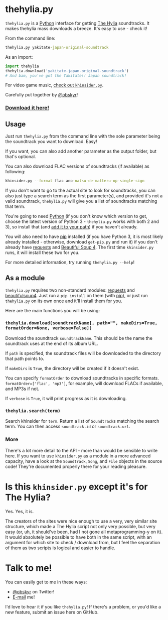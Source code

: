 # thehylia.py

`thehylia.py` is a [Python](https://www.python.org/) interface for getting [The Hylia](http://anime.thehylia.com/soundtracks/) soundtracks. It makes thehylia mass downloads a breeze. It's easy to use - check it!

From the command line:

```cmd
thehylia.py yakitate-japan-original-soundtrack
```

As an import:

```python
import thehylia
thehylia.download('yakitate-japan-original-soundtrack')
# And bam, you've got the Yakitate!! Japan soundtrack!
```

For video game music, [check out `khinsider.py`](https://github.com/obskyr/khinsider).

Carefully put together by [@obskyr](http://twitter.com/obskyr)!

### **[Download it here!](https://github.com/obskyr/thehylia/archive/master.zip)**

## Usage

Just run `thehylia.py` from the command line with the sole parameter being the soundtrack you want to download. Easy!

If you want, you can also add another parameter as the output folder, but that's optional.

You can also download FLAC versions of soundtracks (if available) as following:

```cmd
khinsider.py --format flac ano-natsu-de-matteru-op-single-sign
```

If you don't want to go to the actual site to look for soundtracks, you can also just type a search term as the first parameter(s), and provided it's not a valid soundtrack, `thehylia.py` will give you a list of soundtracks matching that term.

You're going to need [Python](https://www.python.org/downloads/) (if you don't know which version to get, choose the latest version of Python 3 - `thehylia.py` works with both 2 and 3), so install that (and [add it to your path](http://superuser.com/a/143121)) if you haven't already.

You will also need to have [pip](https://pip.readthedocs.org/en/latest/installing.html) installed (if you have Python 3, it is most likely already installed - otherwise, download `get-pip.py` and run it) if you don't already have [requests](https://pypi.python.org/pypi/requests) and [Beautiful Soup 4](https://pypi.python.org/pypi/beautifulsoup4). The first time `khinsider.py` runs, it will install these two for you.

For more detailed information, try running `thehylia.py --help`!

## As a module

`thehylia.py` requires two non-standard modules: [requests](https://pypi.python.org/pypi/requests) and [beautifulsoup4](https://pypi.python.org/pypi/beautifulsoup4). Just run a `pip install` on them (with [pip](https://pip.readthedocs.org/en/latest/installing.html)), or just run `thehylia.py` on its own once and it'll install them for you.

Here are the main functions you will be using:

### `thehylia.download(soundtrackName[, path="", makeDirs=True, formatOrder=None, verbose=False])`

Download the soundtrack `soundtrackName`. This should be the name the soundtrack uses at the end of its album URL.

If `path` is specified, the soundtrack files will be downloaded to the directory that path points to.

If `makeDirs` is `True`, the directory will be created if it doesn't exist.

You can specify `formatOrder` to download soundtracks in specific formats. `formatOrder=['flac', 'mp3']`, for example, will download FLACs if available, and MP3s if not.

If `verbose` is `True`, it will print progress as it is downloading.

### `thehylia.search(term)`

Search khinsider for `term`. Return a list of `Soundtrack`s matching the search term. You can then access `soundtrack.id` or `soundtrack.url`.

### More

There's a lot more detail to the API - more than would be sensible to write here. If you want to use `khinsider.py` as a module in a more advanced capacity, have a look at the `Soundtrack`, `Song`, and `File` objects in the source code! They're documented properly there for your reading pleasure.

# Is this `khinsider.py` except it's for The Hylia?

Yes. Yes, it is.

The creators of the sites were nice enough to use a very, very similar site structure, which made a The Hylia script not only very possible, but very easy (or, uh, it should've been, had I not gone all metaprogramming-y on it). It would absolutely be possible to have both in the same script, with an argument for which site to check / download from, but I feel the separation of them as two scripts is logical and easier to handle.

# Talk to me!

You can easily get to me in these ways:

* [@obskyr](http://twitter.com/obskyr/) on Twitter!
* [E-mail](mailto:powpowd@gmail.com) me!

I'd love to hear it if you like `thehylia.py`! If there's a problem, or you'd like a new feature, submit an issue here on GitHub.
